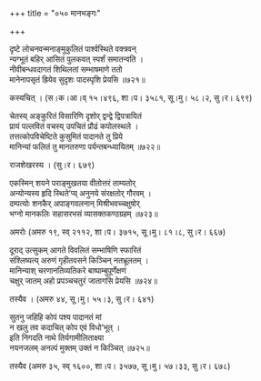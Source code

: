 +++
title = "०५० मानभङ्गः"

+++


दृष्टे लोचनवन्मनाङ्मुकुलितं पार्श्वस्थिते वक्त्रवन्  
न्यग्भूतं बहिर् आसितं पुलकवत् स्पर्शं समातन्वति ।  
नीवीबन्धवदागतं शिथिलतां सम्भाषमाणे ततो  
मानेनापसृतं ह्रियेव सुदृशः पादस्पृशि प्रेयसि ॥७२१॥  


कस्यचित् । (स।क।आ।व् १५।४९६, शा।प। ३५८१, सू।मु। ५८।२, सु।र। ६९९)  


चेतस्य् अङ्कुरितं विसारिणि दृशोर् द्वन्द्वे द्विपत्रायितं  
प्रायं पल्लवितं वचस्य् उपचितं प्रौढं कपोलस्थले ।  
तत्तत्कोपविचेष्टिते कुसुमितं पादानते तु प्रिये  
मानिन्यां फलितं तु मानतरुणा पर्यन्तबन्ध्यायितम् ॥७२२॥  


राजशेखरस्य । (सु।र। ६७९)  


एकस्मिन् शयने पराङ्मुखतया वीतोत्तरं ताम्यतोर्  
अन्योन्यस्य हृदि स्थिते’प्य् अनुनये संरक्षतोर् गौरवम् ।  
दम्पत्योः शनकैर् अपाङ्गवलनान् मिश्रीभवच्चक्षुषोर्  
भग्नो मानकलिः सहासरभसं व्यासक्तकण्ठग्रहम् ॥७२३॥  


अमरोः (अमरु १९, स्व् २११२, शा।प। ३७१५, सू।मु। ८१।८, सु।र। ६६७)  


दूराद् उत्सुकम् आगते विवलितं सम्भाषिणि स्फारितं  
संश्लिष्यत्य् अरुणं गृहीतवसने किञ्चिन् नतभ्रूलतम् ।  
मानिन्याश् चरणानतिव्यतिकरे बाष्पाम्बुपूर्णेक्षणं  
चक्षुर् जातम् अहो प्रपञ्चचतुरं जातागसि प्रेयसि ॥७२४॥  


तस्यैव । (अमरु ४४, सू।मु। ५५।३, सु।र। ६४१)  


सुतनु जहिहि कोपं पश्य पादानतं मां  
न खलु तव कदाचित् कोप एवं विधो’भूत् ।  
इति निगदति नाथे तिर्यगामीलिताक्ष्या  
नयनजलम् अनल्पं मुक्तम् उक्तं न किञ्चित् ॥७२५॥  


तस्यैव (अमरु ३५, स्व् १६००, शा।प। ३५७७, सू।मु। ५७।३३, सु।र। ६७८)  